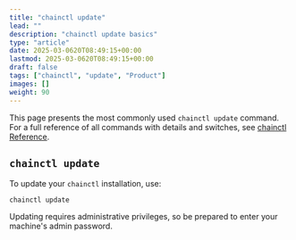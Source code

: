 ```yaml
---
title: "chainctl update"
lead: ""
description: "chainctl update basics"
type: "article"
date: 2025-03-0620T08:49:15+00:00
lastmod: 2025-03-0620T08:49:15+00:00
draft: false
tags: ["chainctl", "update", "Product"]
images: []
weight: 90
---
```


This page presents the most commonly used `chainctl update` command. For a full reference of all commands with details and switches, see [chainctl Reference](/chainguard/chainctl/).


## `chainctl update`

To update your `chainctl` installation, use:

```shell
chainctl update
```

Updating requires administrative privileges, so be prepared to enter your machine's admin password.